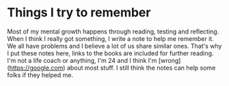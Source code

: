 # Things I try to remember

Most of my mental growth happens through reading, testing and reflecting. 
When I think I really got something, I write a
note to help me remember it. We all have problems and I believe a lot of us share
similar ones. That's why I put these notes here, links to the books are
included for further reading. I'm not a life coach or anything, I'm 24 and
I think I'm [wrong] (https://google.com) about most stuff. I still think the notes can help some folks
if they helped me.
